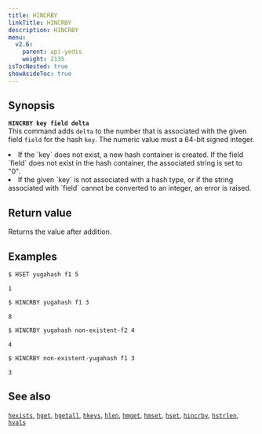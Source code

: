 ```yaml
---
title: HINCRBY
linkTitle: HINCRBY
description: HINCRBY
menu:
  v2.6:
    parent: api-yedis
    weight: 2135
isTocNested: true
showAsideToc: true
---
```


## Synopsis

<b>`HINCRBY key field delta`</b><br>
This command adds `delta` to the number that is associated with the given field `field` for the hash `key`. The numeric value must a 64-bit signed integer.
<li>If the `key` does not exist, a new hash container is created. If the field `field` does not exist in the hash container, the associated string is set to "0".</li>
<li>If the given `key` is not associated with a hash type, or if the string  associated with `field` cannot be converted to an integer, an error is raised.</li>

## Return value

Returns the value after addition.

## Examples

```sh
$ HSET yugahash f1 5
```

```
1
```

```sh
$ HINCRBY yugahash f1 3
```

```
8
```

```sh
$ HINCRBY yugahash non-existent-f2 4
```

```
4
```

```sh
$ HINCRBY non-existent-yugahash f1 3
```

```
3
```

## See also

[`hexists`](../hexists/), [`hget`](../hget/), [`hgetall`](../hgetall/), [`hkeys`](../hkeys/), [`hlen`](../hlen/), [`hmget`](../hmget/), [`hmset`](../hmset/), [`hset`](../hset/), [`hincrby`](../hincrby/), [`hstrlen`](../hstrlen/), [`hvals`](../hvals/)
